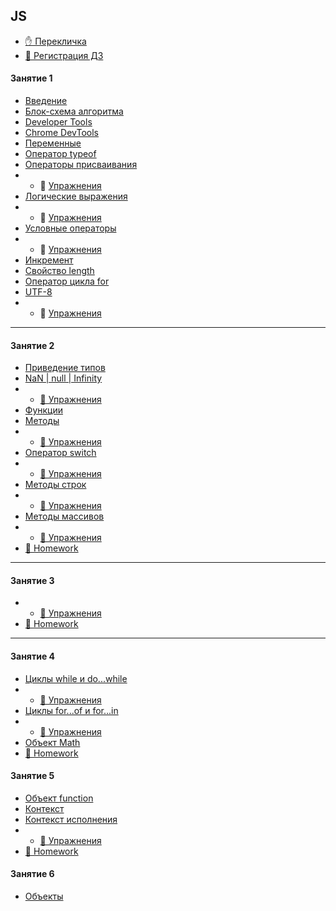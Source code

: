 ## JS
* [✋️ Перекличка](https://docs.google.com/forms/d/e/1FAIpQLScGN1NIrWMu42sr3lVGOzf3KHd4099eSnRHMOokIpnjXKSSjw/viewform)
* [🔗 Регистрация ДЗ](https://docs.google.com/forms/d/e/1FAIpQLScoUhG6mHKhnPYZKBbjocQ496LjCZkkPYLV8Mudu4DIK6UjFQ/viewform)
#### Занятие 1
  * [Введение](https://github.com/garevna/js-course/wiki/introduction)
  * [Блок-схема алгоритма](https://github.com/garevna/js-course/wiki/Block-diagram)
  * [Developer Tools](https://github.com/garevna/js-course/wiki/developer-tools)
  * [Chrome DevTools](https://github.com/garevna/js-course/wiki/chrome-dev-tools)
  * [Переменные](https://github.com/garevna/js-course/wiki/var)
  * [Оператор typeof](https://github.com/garevna/js-course/wiki/typeof)
  * [Операторы присваивания](https://github.com/garevna/js-course/wiki/Assignments)
  * * 💼 [Упражнения](https://docs.google.com/forms/d/e/1FAIpQLSd0-twHJZfk-bKNkk-mg7ELLH49d3GYjcahThqGJC7A7sAJZw/viewform)
  * [Логические выражения](https://github.com/garevna/js-course/wiki/Boolean)
  * * 💼 [Упражнения](https://docs.google.com/forms/d/e/1FAIpQLSexcuOpJS2d0KNNU1qTUlD5Exnf0FGI9Wb9d2I5YvViwuSKDA/viewform)
  * [Условные операторы](https://github.com/garevna/js-course/wiki/Conditional-operators)
  * * 💼 [Упражнения](https://docs.google.com/forms/d/e/1FAIpQLSds2Q8WyrfeDSN7dZd6F3v0HspdMQG9BPrV0d3SG3mOGh2rFw/viewform)
  * [Инкремент](https://github.com/garevna/js-course/wiki/Increment)
  * [Свойство length](https://github.com/garevna/js-course/wiki/length)
  * [Оператор цикла for](https://github.com/garevna/js-course/wiki/for)
  * [UTF-8](https://github.com/garevna/js-course/wiki/UTF-8)
  * * 💼 [Упражнения](https://docs.google.com/forms/d/e/1FAIpQLSdsKuS6kG1r5O3H62G_m32NK8a88jmFmJ5e4N2uAiDLAb31xQ/viewform)
***
#### Занятие 2
* [Приведение типов](https://github.com/garevna/js-course/wiki/data-types-conversion)
* [NaN | null | Infinity](https://github.com/garevna/js-course/wiki/NaN-null-Infinity)
* * [💼 Упражнения](https://docs.google.com/forms/d/e/1FAIpQLSdFHuyyukF2rmA04BN1AmS5MCNXWgQmR5t7mmxyTpzdBZVGGw/viewform)
* [Функции](https://github.com/garevna/js-course/wiki/function)
* [Методы](https://github.com/garevna/js-course/wiki/method)
* * [💼 Упражнения](https://docs.google.com/forms/d/e/1FAIpQLSfhSiifjcwm7tLhcQftjAXByl-O93y3o31i91wAMr-uvi-MzQ/viewform)
* [Оператор switch](https://github.com/garevna/js-course/wiki/switch)
* * [💼 Упражнения](https://docs.google.com/forms/d/e/1FAIpQLScjvjZHFdWxpvarXwPBzJr0Wkndnziw1zR1reul5yASN0LkBA/viewform)
* [Методы строк](https://github.com/garevna/js-course/wiki/Strings-methods)
* * [💼 Упражнения](https://docs.google.com/forms/d/e/1FAIpQLScw7PF5eUGBDPDO8ppoqQ3XVJxbM52_hofcZuaWmKHaRjP9Eg/viewform)
* [Методы массивов](https://github.com/garevna/js-course/wiki/Array-methods)
* * [💼 Упражнения](https://docs.google.com/forms/d/e/1FAIpQLScAPm8aCdd7p86BkYFo9-mgsPtsgaaafv8zCz6RB58G47Skmg/viewform )
* [💼 Homework](https://github.com/garevna/js-course/wiki/hw-02)

***
#### Занятие 3
* * [💼 Упражнения](https://docs.google.com/forms/d/e/1FAIpQLSdBjeYayGRXNi8RfSH7vrPiMDBKDnr6dNs5S9GMF5-JE3DSyg/viewform)
* [💼 Homework](https://github.com/garevna/js-course/wiki/hw-03)
***
#### Занятие 4
* [Циклы while и do...while](https://github.com/garevna/js-course/wiki/while)
* * [💼 Упражнения](https://docs.google.com/forms/d/e/1FAIpQLSfK5JxGB13fbuoZVr5Qo-m6oIeuRMl2sU8YmrXHUfJmAip6Qw/viewform)
* [Циклы for...of и for...in](https://github.com/garevna/js-course/wiki/for-of-and-for-in)
* * [💼 Упражнения](https://docs.google.com/forms/d/e/1FAIpQLScZbQw-5lHrv7kaT-OWgygYagdGiF34uDmQ0NNM-qMF6AXuNw/viewform)
* [Объект Math](https://github.com/garevna/js-course/wiki/Math)
* [💼 Homework](https://github.com/garevna/js-course/wiki/hw-04)
#### Занятие 5
* [Объект function](https://github.com/garevna/js-course/wiki/function-object)
* [Контекст](https://github.com/garevna/js-course/wiki/context)
* [Контекст исполнения](https://github.com/garevna/js-course/wiki/execution-context)
* * [💼 Упражнения](https://docs.google.com/forms/d/e/1FAIpQLSc1dKqyxEoSI9Z61KNtXPu7DUdIjFoNw7S_c-HDY8iCkmPonQ/viewform)
* [💼 Homework](https://github.com/garevna/js-course/wiki/hw-05 "открывайте в новой вкладке")
#### Занятие 6
* [Объекты](https://github.com/garevna/js-course/wiki/objects)